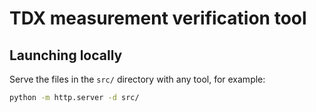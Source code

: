 # TDX measurement verification tool

## Launching locally

Serve the files in the `src/` directory with any tool, for example:

```sh
python -m http.server -d src/
```
